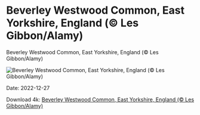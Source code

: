 # Beverley Westwood Common, East Yorkshire, England (© Les Gibbon/Alamy)

Beverley Westwood Common, East Yorkshire, England (© Les Gibbon/Alamy)

![Beverley Westwood Common, East Yorkshire, England (© Les Gibbon/Alamy)](https://bing.com/th?id=OHR.BeverleyWestwood_EN-US6464100653_UHD.jpg&w=1024&h=576)

Date: 2022-12-27

Download 4k: [Beverley Westwood Common, East Yorkshire, England (© Les Gibbon/Alamy)](https://bing.com/th?id=OHR.BeverleyWestwood_EN-US6464100653_UHD.jpg)

